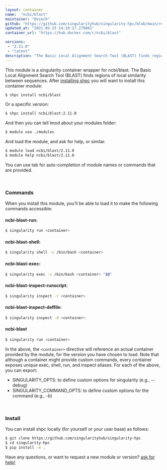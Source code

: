 ```yaml
---
layout: container
name:  "ncbi/blast"
maintainer: "@vsoch"
github: "https://github.com/singularityhub/singularity-hpc/blob/main/registry/ncbi/blast/container.yaml"
updated_at: "2021-05-15 14:10:17.279861"
container_url: "https://hub.docker.com/r/ncbi/blast"

versions:
 - "2.11.0"
 - "latest"
description: "The Basic Local Alignment Search Tool (BLAST) finds regions of local similarity between sequences."
---
```


This module is a singularity container wrapper for ncbi/blast.
The Basic Local Alignment Search Tool (BLAST) finds regions of local similarity between sequences.
After [installing shpc](#install) you will want to install this container module:

```bash
$ shpc install ncbi/blast
```

Or a specific version:

```bash
$ shpc install ncbi/blast:2.11.0
```

And then you can tell lmod about your modules folder:

```bash
$ module use ./modules
```

And load the module, and ask for help, or similar.

```bash
$ module load ncbi/blast/2.11.0
$ module help ncbi/blast/2.11.0
```

You can use tab for auto-completion of module names or commands that are provided.

<br>

### Commands

When you install this module, you'll be able to load it to make the following commands accessible:

#### ncbi-blast-run:

```bash
$ singularity run <container>
```

#### ncbi-blast-shell:

```bash
$ singularity shell -s /bin/bash <container>
```

#### ncbi-blast-exec:

```bash
$ singularity exec -s /bin/bash <container> "$@"
```

#### ncbi-blast-inspect-runscript:

```bash
$ singularity inspect -r <container>
```

#### ncbi-blast-inspect-deffile:

```bash
$ singularity inspect -d <container>
```



#### ncbi-blast

```bash
$ singularity run <container>
```


In the above, the `<container>` directive will reference an actual container provided
by the module, for the version you have chosen to load. Note that although a container
might provide custom commands, every container exposes unique exec, shell, run, and
inspect aliases. For each of the above, you can export:

 - SINGULARITY_OPTS: to define custom options for singularity (e.g., --debug)
 - SINGULARITY_COMMAND_OPTS: to define custom options for the command (e.g., -b)

<br>
  
### Install

You can install shpc locally (for yourself or your user base) as follows:

```bash
$ git clone https://github.com/singularityhub/singularity-hpc
$ cd singularity-hpc
$ pip install -e .
```

Have any questions, or want to request a new module or version? [ask for help!](https://github.com/singularityhub/singularity-hpc/issues)